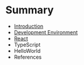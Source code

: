 # Summary

* [Introduction](README.md)
* [Development Environment](DevelopmentEnvironment.md)
* [React](React.md)
* TypeScript
* HelloWorld
* References

